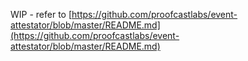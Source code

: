 WIP - refer to [https://github.com/proofcastlabs/event-attestator/blob/master/README.md](https://github.com/proofcastlabs/event-attestator/blob/master/README.md)
